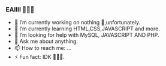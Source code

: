 ### EAIIII 🤭🤗👋

- 🔭 I’m currently working on nothing 🥺,unfortunately.
- 🌱 I’m currently learning HTML,CSS,JAVASCRIPT and more.
- 🤔 I’m looking for help with MySQL, JAVASCRIPT AND PHP.
- 💬 Ask me about anything.
- 📫 How to reach me: ...
- ⚡ Fun fact: IDK 🤣🤣🤣.

